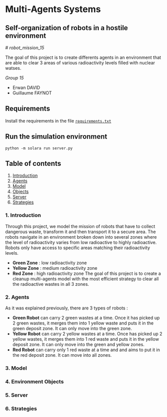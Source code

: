 # Multi-Agents Systems
## Self-organization of robots in a hostile environment
*# robot_mission_15*

The goal of this project is to create differents agents in an environment that are able to clear 3 areas of various radioactivity levels filled with nuclear watses.

*Group 15*
- Erwan DAVID
- Guillaume FAYNOT

## Requirements

Install the requirements in the file [`requirements.txt`]('./requirements.txt')

## Run the simulation environment

`python -m solara run server.py`

## Table of contents

1. [Introduction](#introduction)
2. [Agents](#agents)
3. [Model](#model)
4. [Objects](#enviornment-objects)
5. [Server](#server)
6. [Strategies](#strategies)

### 1. Introduction

Through this project, we model the mission of robots that have to collect dangerous waste, transform it and then transport it to a secure area. The robots navigate in an environment broken down into several zones where the level of radioactivity varies from low radioactive to highly radioactive. Robots only have access to specific areas matching their radioactivity levels. 
- **Green Zone** : low radioactivity zone
- **Yellow Zone** : medium radioactivity zone
- **Red Zone** : high radioactivity zone
The goal of this project is to create a cleanup multi-agents model with the most efficient strategy to clear all the radioactive wastes in all 3 zones.

### 2. Agents

As it was explained previously, there are 3 types of robots :
- **Green Robot** can carry 2 green wastes at a time. Once it has picked up 2 green wastes, it merges them into 1 yellow waste and puts it in the green deposit zone. It can only move into the green zone.
- **Yellow Robot** can carry 2 yellow wastes at a time. Once has picked up 2 yellow wastes, it merges them into 1 red waste and puts it in the yellow deposit zone. It can only move into the green and yellow zones.
- **Red Robot** can carry only 1 red waste at a time and and aims to put it in the red deposit zone. It can move into all zones.

### 3. Model

### 4. Environment Objects

### 5. Server

### 6. Strategies


